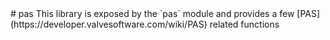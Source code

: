 <type name="pas" category="libraryfunc" is="library">
	<summary>
# pas
This library is exposed by the `pas` module and provides a few [PAS](https://developer.valvesoftware.com/wiki/PAS) related functions

<added version="0.3"></added>
	</summary>
</type>